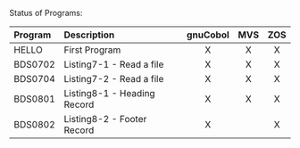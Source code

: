 Status of Programs:

| Program | Description                   | gnuCobol |  MVS  |  ZOS  |
| :------ | :---------------------------- | :------: | :---: | :---: |
| HELLO   | First Program                 |    X     |   X   |   X   |
| BDS0702 | Listing7-1 - Read a file      |    X     |   X   |   X   |
| BDS0704 | Listing7-2 - Read a file      |    X     |   X   |   X   |
| BDS0801 | Listing8-1 - Heading Record   |    X     |   X   |   X   |
| BDS0802 | Listing8-2 - Footer Record    |    X     |       |   X   |
